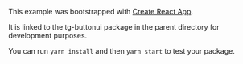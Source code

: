 This example was bootstrapped with [Create React App](https://github.com/facebook/create-react-app).

It is linked to the tg-buttonui package in the parent directory for development purposes.

You can run `yarn install` and then `yarn start` to test your package.
